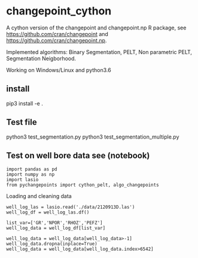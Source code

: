 # changepoint_cython
A cython version of the changepoint and  changepoint.np R package, see https://github.com/cran/changepoint and https://github.com/cran/changepoint.np.

Implemented algorithms:  Binary Segmentation, PELT, Non parametric PELT, Segmentation Neigborhood.

Working on Windows/Linux and python3.6
## install
pip3 install -e .
## Test file
python3 test_segmentation.py
python3 test_segmentation_multiple.py
## Test on well bore data see (notebook)
```
import pandas as pd
import numpy as np
import lasio
from pychangepoints import cython_pelt, algo_changepoints
```
Loading and cleaning data
```
well_log_las = lasio.read('./data/2120913D.las')
well_log_df = well_log_las.df()

list_var=['GR','NPOR','RHOZ','PEFZ']
well_log_data = well_log_df[list_var]

well_log_data = well_log_data[well_log_data>-1]
well_log_data.dropna(inplace=True)
well_log_data = well_log_data[well_log_data.index>6542]
```
